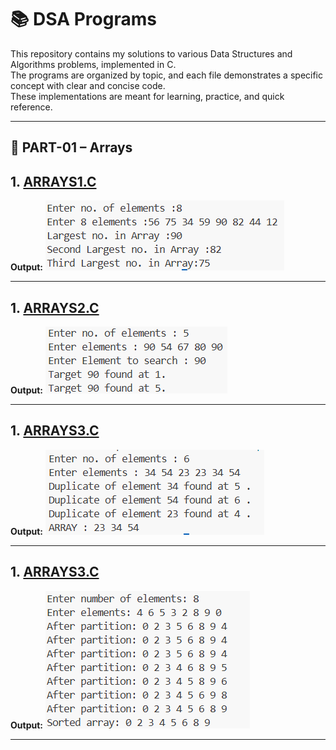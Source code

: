 # 📚 DSA Programs

This repository contains my solutions to various Data Structures and Algorithms problems, implemented in C.  
The programs are organized by topic, and each file demonstrates a specific concept with clear and concise code.  
These implementations are meant for learning, practice, and quick reference.

---

## 📂 PART-01 – Arrays

## 1. [ARRAYS1.C](PART-01/ARRAYS1.C)
**Output:**
![ARRAYS1 Output](outputs/ARRAY-01.png)

---

## 1. [ARRAYS2.C](PART-01/ARRAYS2.C)
**Output:**
![ARRAYS1 Output](outputs/ARRAY-02.png)

---

## 1. [ARRAYS3.C](PART-01/ARRAYS3.C)
**Output:**
![ARRAYS1 Output](outputs/ARRAY-03.png)

---

## 1. [ARRAYS3.C](PART-01/ARRAYS4.C)
**Output:**
![ARRAYS1 Output](outputs/ARRAY-04.png)

---
